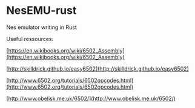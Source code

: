 # NesEMU-rust
Nes emulator writing in Rust

Useful ressources:

[https://en.wikibooks.org/wiki/6502_Assembly](https://en.wikibooks.org/wiki/6502_Assembly)

[http://skilldrick.github.io/easy6502](http://skilldrick.github.io/easy6502)

[http://www.6502.org/tutorials/6502opcodes.html](http://www.6502.org/tutorials/6502opcodes.html)

[http://www.obelisk.me.uk/6502/](http://www.obelisk.me.uk/6502/)
